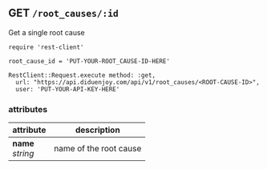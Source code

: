 ## GET `/root_causes/:id`

Get a single root cause

```ruby--Rails
require 'rest-client'

root_cause_id = 'PUT-YOUR-ROOT_CAUSE-ID-HERE'

RestClient::Request.execute method: :get,
  url: "https://api.diduenjoy.com/api/v1/root_causes/<ROOT-CAUSE-ID>",
  user: 'PUT-YOUR-API-KEY-HERE'
```

### attributes

attribute          | description
------------- | -------------
__name__<br>_string_  | name of the root cause
